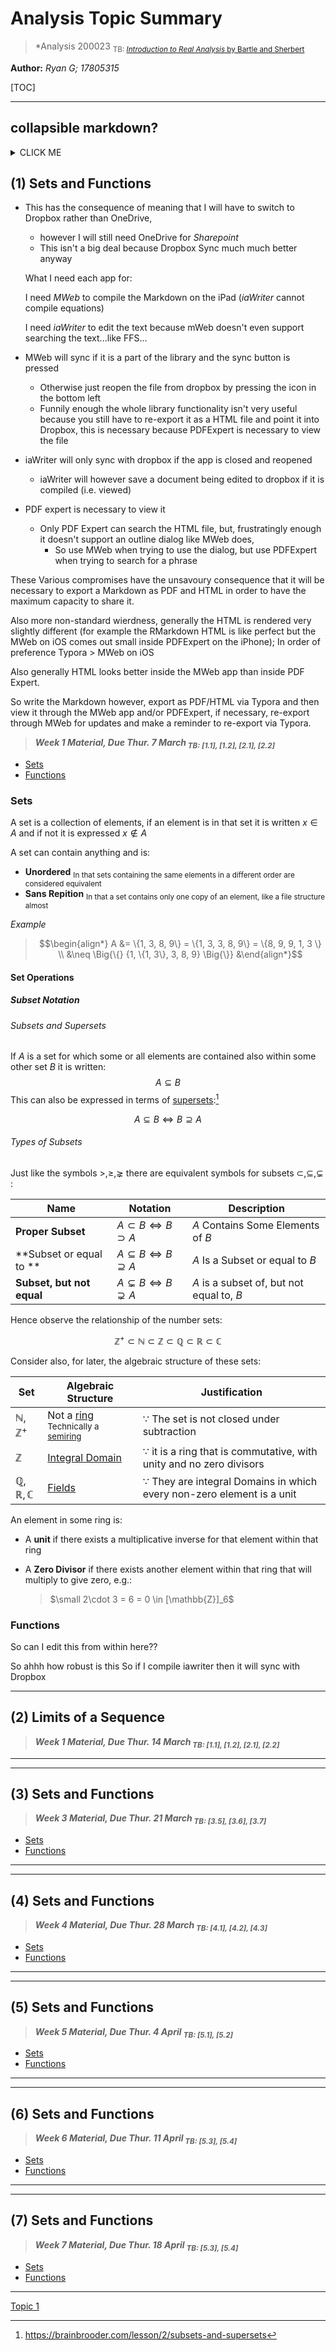 

# Analysis Topic Summary
> *Analysis 200023  <sub> TB: [_Introduction to Real Analysis_ by Bartle and Sherbert](http://booksdl.org/get.php?md5=ef3626243a81006414e1f5a67ce694e0) </sub>

**Author:** *Ryan G; 17805315*

[TOC]

---


## collapsible markdown?
<details><summary>CLICK ME</summary><p>

#### yes, even hidden code blocks!
```python
print("hello world!")
```
</p>
</details>




## (1) Sets and Functions
<a name="antop1"></a>


* This has the consequence of meaning that I will have to switch to Dropbox rather than OneDrive, 
    * however I will still need OneDrive for *Sharepoint*
    * This isn't a big deal because Dropbox Sync much much better anyway

    
    What I need each app for:
    
    I need *MWeb* to compile the Markdown on the iPad (*iaWriter* cannot compile equations)
    
    I need *iaWriter* to edit the text because mWeb doesn't even support searching the text...like FFS...
    
* MWeb will sync if it is a part of the library and the sync button is pressed
    * Otherwise just reopen the file from dropbox by pressing the icon in the bottom left
    * Funnily enough the whole library functionality isn't very useful because you still have to re-export it as a HTML file and point it into Dropbox, this is necessary because PDFExpert is necessary to view the file
* iaWriter will only sync with dropbox if the app is closed and reopened

    * iaWriter will however save a document being edited to dropbox if it is compiled (i.e. viewed)
* PDF expert is necessary to view it
    * Only PDF Expert can search the HTML file, but, frustratingly enough it doesn't support an outline dialog like MWeb does,
        * So use MWeb when trying to use the dialog, but use PDFExpert when trying to search for a phrase

These Various compromises have the unsavoury consequence that it will be necessary to export a Markdown as PDF and HTML in order to have the maximum capacity to share it.

Also more non-standard wierdness, generally the HTML is rendered very slightly different (for example the RMarkdown HTML is like perfect but the MWeb on iOS comes out small inside PDFExpert on the iPhone);
In order of preference Typora > MWeb on iOS

Also generally HTML looks better inside the MWeb app than inside PDF Expert.

So write the Markdown however, export as PDF/HTML via Typora and then view it through the MWeb app and/or PDFExpert, if necessary, re-export through MWeb for updates and make a reminder to re-export via Typora.



> ***Week 1 Material, Due Thur. 7 March<sub> TB: [1.1], [1.2], [2.1], [2.2] </sub>***

* [Sets](#an(1)sets)
* [Functions](#an(1)funcs)






### Sets
<a name="an(1)sets"></a>

A set is a collection of elements, if an element is in that set it is written $x \in A$ and if not it is expressed $x \notin A$

A set can contain anything and is:
* **Unordered** <sub> In that sets containing the same elements in a different order are considered equivalent </sub>
* **Sans Repition** <sub> In that a set contains only one copy of an element, like a file structure almost</sub>

*Example*
>$$\begin{align*}
>A &= \{1, 3, 8, 9\} = \{1, 3, 3, 8, 9\} =  \{8, 9, 9, 1, 3 \} \\
>&\neq \Big{\{}  {1, \{1, 3\}, 3, 8, 9} \Big{\}}
>&\end{align*}​$$

#### Set Operations

##### Subset Notation

###### Subsets and Supersets

If $A$ is a set for which some or all elements are contained also within some other set $B$ it is written:
$$
A \subseteq B
$$
This can also be expressed in terms of [supersets](http://mathworld.wolfram.com/Superset.html):[^supsetbrood] 

[^supsetbrood]: https://brainbrooder.com/lesson/2/subsets-and-supersets

$$
A \subseteq B \iff B \supseteq A
$$

###### Types of Subsets

Just like the symbols $>, \geq, \gneq$ there are equivalent symbols for subsets $\subset, \subseteq, \subsetneq$ :



| Name                                                | Notation         | Description                                    |
| --- | --- | ----- |
| **Proper Subset** | $A\subset B \iff B\supset A$ | $A$ Contains Some Elements of $B$ |
| **Subset or equal to ** | $A \subseteq B \iff B\supseteq A$ | $A$ Is a Subset or equal to $B$                |
| **Subset, but not equal**                           | $A \subsetneq B \iff B\supsetneq A$ | $A$ is a subset of, but not equal to, $B$      |

Hence observe the relationship of the number sets:

$$\mathbb{Z^+} \subset \mathbb{N} \subset \mathbb{Z} \subset \mathbb{Q} \subset \mathbb{R} \subset \mathbb{C}​$$



Consider also, for later, the algebraic structure of these sets:

| Set                                   | Algebraic Structure                                          | Justification                                                |
| ------------------------------------- | ------------------------------------------------------------ | ------------------------------------------------------------ |
| $\mathbb{N}, \mathbb{Z^+}$            | Not a [ring](http://mathworld.wolfram.com/Ring.html) <sub> Technically a [semiring](http://mathworld.wolfram.com/Semiring.html)</sub> | $\because$ The set is not closed under subtraction           |
| $\mathbb{Z}$                          | [Integral Domain](http://mathworld.wolfram.com/IntegralDomain.html) | $\because$ it is a ring that is commutative, with unity and no zero divisors |
| $\mathbb{Q} , \mathbb{R}, \mathbb{C}$ | [Fields](http://mathworld.wolfram.com/Field.html)            | $\because$ They are integral Domains in which every non-zero element is a unit |

An element in some ring is:

* A **unit** if there exists a multiplicative inverse for that element within that ring
* A **Zero Divisor** if there exists another element within that ring that will multiply to give zero, e.g.:

  > $\small 2\cdot 3 = 6 = 0 \in [\mathbb{Z}]_6​$






### Functions

<a name="an(1)funcs"></a>
So can I edit this from within here??

So ahhh how robust is this
So if I compile iawriter then it will sync with Dropbox







---

## (2) Limits of a Sequence
> ***Week 1 Material, Due Thur. 14 March<sub> TB: [1.1], [1.2], [2.1], [2.2] </sub>***

---

---
## (3) Sets and Functions
<a name="antop3"></a>

> ***Week 3 Material, Due Thur. 21 March<sub> TB: [3.5], [3.6], [3.7] </sub>***

* [Sets][4]
* [Functions][5]
---

---
## (4) Sets and Functions
<a name="antop4"></a>

> ***Week 4 Material, Due Thur. 28 March<sub> TB: [4.1], [4.2], [4.3] </sub>***

* [Sets][6]
* [Functions][7]
---

---
## (5) Sets and Functions
<a name="antop5"></a>

> ***Week 5 Material, Due Thur. 4 April <sub> TB: [5.1], [5.2] </sub>***

* [Sets][8]
* [Functions][9]
---



---
## (6) Sets and Functions
<a name="antop6"></a>

> ***Week 6 Material, Due Thur. 11 April<sub> TB: [5.3], [5.4] </sub>***

* [Sets][10]
* [Functions][11]
---

---
## (7) Sets and Functions
<a name="antop7"></a>

> ***Week 7 Material, Due Thur. 18 April<sub> TB: [5.3], [5.4] </sub>***

* [Sets][12]
* [Functions][13]
---



[Topic 1][14]

[^1]:	www.google.com

[^2]:	https://en.wikipedia.org/wiki/Subset

[1]:	#an(1)sets
[2]:	#an(1)funcs
[3]:	https://en.m.wikipedia.org/wiki/Semiring
[4]:	#an(1)sets
[5]:	#an(1)funcs
[6]:	#an(1)sets
[7]:	#an(1)funcs
[8]:	#an(1)sets
[9]:	#an(1)funcs
[10]:	#an(1)sets
[11]:	#an(1)funcs
[12]:	#an(1)sets
[13]:	#an(1)funcs
[14]:	#antop1